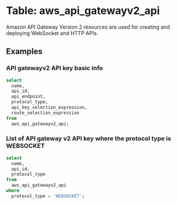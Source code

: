 # Table: aws_api_gatewayv2_api

Amazon API Gateway Version 2 resources are used for creating and deploying WebSocket and HTTP APIs.

## Examples

### API gatewayv2 API key basic info

```sql
select
  name,
  api_id,
  api_endpoint,
  protocol_type,
  api_key_selection_expression,
  route_selection_expression
from
  aws_api_gatewayv2_api;
```


### List of API gateway v2 API key where the protocol type is WEBSOCKET

```sql
select
  name,
  api_id,
  protocol_type
from
  aws_api_gatewayv2_api
where
  protocol_type = 'WEBSOCKET';
```

